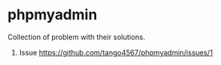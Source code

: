 # phpmyadmin
Collection of problem with their solutions. 

1. Issue https://github.com/tango4567/phpmyadmin/issues/1
